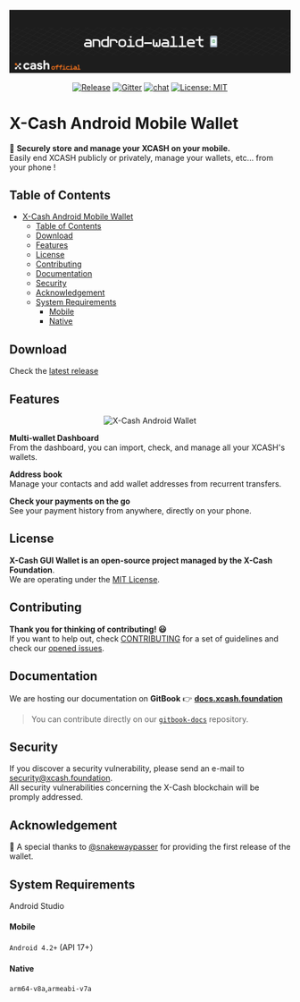 <div align=middle>

<a align="center" href="https://x-network.io/xcash"><img src="header.png" alt="X-Cash Core"></a>

[![Release](https://img.shields.io/github/v/release/X-CASH-official-team/desktop-wallet)](https://github.com/X-CASH-official/android-wallet/releases)
[![Gitter](https://badges.gitter.im/xcash-foundation/xcash-core.svg)](https://gitter.im/xcash-foundation/xcash-core?utm_source=badge&utm_medium=badge&utm_campaign=pr-badge)
[![chat](https://img.shields.io/discord/470575102203920395?logo=discord)](https://discordapp.com/invite/4CAahnd)
[![License: MIT](https://img.shields.io/badge/License-MIT-green.svg?style=flat)](https://opensource.org/licenses/MIT)

</div>

# X-Cash Android Mobile Wallet

📱 **Securely store and manage your XCASH on your mobile.**  
Easily end XCASH publicly or privately, manage your wallets, etc... from your phone !

## Table of Contents

- [X-Cash Android Mobile Wallet](#x-cash-android-mobile-wallet)
  - [Table of Contents](#table-of-contents)
  - [Download](#download)
  - [Features](#features)
  - [License](#license)
  - [Contributing](#contributing)
  - [Documentation](#documentation)
  - [Security](#security)
  - [Acknowledgement](#acknowledgement)
  - [System Requirements](#system-requirements)
      - [Mobile](#mobile)
      - [Native](#native)

## Download

Check the [latest release](https://github.com/X-CASH-official/android-wallet/releases)

## Features

<div align=middle>
<img height=500px src="https://x-network.io/front/images/android-wallet.gif" alt="X-Cash Android Wallet">
</div>

**Multi-wallet Dashboard**  
From the dashboard, you can import, check, and manage all your XCASH's wallets.

**Address book**  
Manage your contacts and add wallet addresses from recurrent transfers.

**Check your payments on the go**  
See your payment history from anywhere, directly on your phone.

## License

**X-Cash GUI Wallet is an open-source project managed by the X-Cash Foundation**.  
We are operating under the [MIT License](LICENSE).

## Contributing

**Thank you for thinking of contributing! 😃**  
If you want to help out, check [CONTRIBUTING](https://github.com/X-CASH-official/.github/blob/master/CONTRIBUTING.md) for a set of guidelines and check our [opened issues](https://github.com/X-CASH-official/desktop-wallet/issues).

## Documentation

We are hosting our documentation on **GitBook** 👉 [**docs.xcash.foundation**](https://docs.xcash.foundation/)

> You can contribute directly on our [`gitbook-docs`](https://github.com/X-CASH-official/gitbook-docs) repository.

## Security

If you discover a security vulnerability, please send an e-mail to [security@xcash.foundation](mailto:security@xcash.foundation).  
All security vulnerabilities concerning the X-Cash blockchain will be promply addressed.

## Acknowledgement

🙏 A special thanks to [@snakewaypasser](https://github.com/snakewaypasser) for providing the first release of the wallet.

## System Requirements

Android Studio 

#### Mobile

`Android 4.2+` (API 17+）

#### Native

`arm64-v8a`,`armeabi-v7a`
